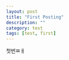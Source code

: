 ```yaml
---
layout: post
title: "First Posting"
description: ""
category: test
tags: [test, first]
---
```

 첫번ㅉㅐ
